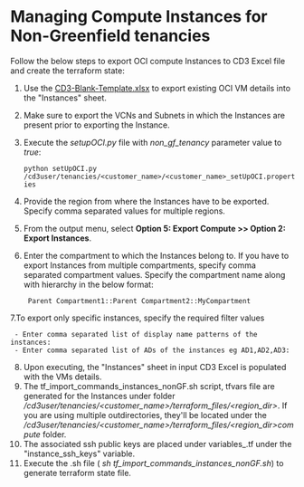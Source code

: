 # Managing Compute Instances for Non-Greenfield tenancies

Follow the below steps to export OCI compute Instances to CD3 Excel file and create the terraform state:

1. Use the [CD3-Blank-Template.xlsx](/cd3_automation_toolkit/example) to export existing OCI VM details into the "Instances" sheet.
2. Make sure to export the VCNs and Subnets in which the Instances are present prior to exporting the Instance.
3. Execute the _setupOCI.py_ file with _non_gf_tenancy_ parameter value to _true_:
   
   ```python setUpOCI.py /cd3user/tenancies/<customer_name>/<customer_name>_setUpOCI.properties```
4. Provide the region from where the Instances have to be exported. Specify comma separated values for multiple regions.
5. From the output menu, select **Option 5: Export Compute >> Option 2: Export Instances**.
6. Enter the compartment to which the Instances belong to. If you have to export Instances from multiple compartments, specify comma separated compartment values.
   Specify the compartment name along with hierarchy in the below format:

        Parent Compartment1::Parent Compartment2::MyCompartment
   
7.To export only specific instances, specify the required filter values

     - Enter comma separated list of display name patterns of the instances: 
     - Enter comma separated list of ADs of the instances eg AD1,AD2,AD3: 

8. Upon executing, the "Instances" sheet in input CD3 Excel is populated with the VMs details.
9. The tf_import_commands_instances_nonGF.sh script, tfvars file are generated for the Instances under folder */cd3user/tenancies/<customer_name>/terraform_files/<region_dir>*. If you are using multiple outdirectories, they'll be located under the */cd3user/tenancies/<customer_name>/terraform_files/<region_dir>compute* folder.
10. The associated ssh public keys are placed under variables_<region>.tf under the "instance_ssh_keys" variable.
11. Execute the .sh file ( *sh tf_import_commands_instances_nonGF.sh*) to generate terraform state file.

    


